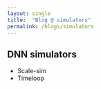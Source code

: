 ```yaml
---
layout: single
title:  "Blog @ simulators"
permalink: /blogs/simulators
---
```


## DNN simulators

- Scale-sim
- Timeloop

